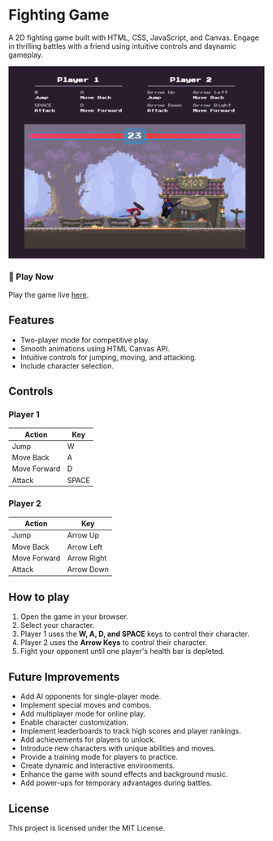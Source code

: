 # Fighting Game

A 2D fighting game built with HTML, CSS, JavaScript, and Canvas.
Engage in thrilling battles with a friend using intuitive controls and daynamic gameplay.

![Preview Image](https://github.com/MohammedMMC/Web-Fighting-Game/blob/main/preview.png?raw=true)

### 🚀 Play Now

Play the game live [here](https://mohammedmmc.github.io/Web-Fighting-Game/).

## Features

- Two-player mode for competitive play.
- Smooth animations using HTML Canvas API.
- Intuitive controls for jumping, moving, and attacking.
- Include character selection.

## Controls

### Player 1

| Action       | Key   |
| ------------ | ----- |
| Jump         | W     |
| Move Back    | A     |
| Move Forward | D     |
| Attack       | SPACE |

### Player 2

| Action       | Key         |
| ------------ | ----------- |
| Jump         | Arrow Up    |
| Move Back    | Arrow Left  |
| Move Forward | Arrow Right |
| Attack       | Arrow Down  |

## How to play

1. Open the game in your browser.
2. Select your character.
3. Player 1 uses the **W, A, D, and SPACE** keys to control their character.
4. Player 2 uses the **Arrow Keys** to control their character.
5. Fight your opponent until one player's health bar is depleted.

## Future Improvements

- Add AI opponents for single-player mode.
- Implement special moves and combos.
- Add multiplayer mode for online play.
- Enable character customization.
- Implement leaderboards to track high scores and player rankings.
- Add achievements for players to unlock.
- Introduce new characters with unique abilities and moves.
- Provide a training mode for players to practice.
- Create dynamic and interactive environments.
- Enhance the game with sound effects and background music.
- Add power-ups for temporary advantages during battles.

## License

This project is licensed under the MIT License.
